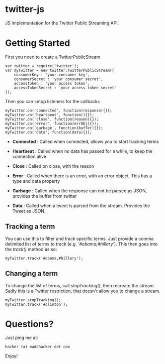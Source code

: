 # twitter-js
JS Implementation for the Twitter Public Streaming API.

# Getting Started
First you need to create a TwitterPublicStream

	var twitter = require('twitter');
	var myTwitter = new twitter.TwitterPublicStream({
		consumerKey : 'your consumer key',
		consumerSecret : 'your consumer secret',
		accessToken : 'your access token',
		accessTokenSecret : 'your access token secret'
	});

Then you can setup listeners for the callbacks

	myTwitter.on('connected', function(response){});
	myTwitter.on('heartbeat', function(){});
	myTwitter.on('close', function(reason){});
	myTwitter.on('error', function(errObj){});
	myTwitter.on('garbage', function(buffer){});
	myTwitter.on('data', function(data){});
	
* **Connected** : Called when connected, allows you to start tracking terms

* **Heartbeat** : Called when no data has passed for a while, to keep the connection alive

* **Close** : Called on close, with the reason

* **Error** : Called when there is an error, with an error object.  This has a type and data property

* **Garbage** : Called when the response can not be parsed as JSON, provides the buffer from twitter
	
* **Data** : Called when a tweet is parsed from the stream. Provides the Tweet as JSON.
	
	
## Tracking a term

You can use this to filter and track specific terms.  Just provide a comma delimited list of terms to track (e.g. _'#obama,#hillary'_).  This then goes into the _track()_ method as so:

	myTwitter.track('#obama,#hillary');
	
## Changing a term

To change the list of terms, call _stopTracking()_, then recreate the stream.  Sadly this is a Twitter restriction, that doesn't allow you to change a stream.

	myTwitter.stopTracking();
	myTwitter.track('#clinton');
	
# Questions?

Just ping me at:

	hacker (a) maddhacker dot com
	
Enjoy!